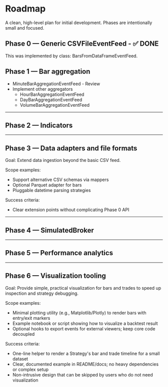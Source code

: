 # Roadmap

A clean, high-level plan for initial development. Phases are intentionally small and focused.



## Phase 0 — Generic CSVFileEventFeed - ✅ DONE

This was implemented by class: BarsFromDataFrameEventFeed.

## Phase 1 — Bar aggregation

- MinuteBarAggregationEventFeed - Review
- Implement other aggregators
  - HourBarAggregationEventFeed
  - DayBarAggregationEventFeed
  - VolumeBarAggregationEventFeed

---

## Phase 2 — Indicators

---

## Phase 3 — Data adapters and file formats

Goal: Extend data ingestion beyond the basic CSV feed.

Scope examples:
- Support alternative CSV schemas via mappers
- Optional Parquet adapter for bars
- Pluggable datetime parsing strategies

Success criteria:
- Clear extension points without complicating Phase 0 API

---

## Phase 4 — SimulatedBroker

---

## Phase 5 — Performance analytics

---

## Phase 6 — Visualization tooling

Goal: Provide simple, practical visualization for bars and trades to speed up inspection and
strategy debugging.

Scope examples:
- Minimal plotting utility (e.g., Matplotlib/Plotly) to render bars with entry/exit markers
- Example notebook or script showing how to visualize a backtest result
- Optional hooks to export events for external viewers; keep core code decoupled

Success criteria:
- One-line helper to render a Strategy's bar and trade timeline for a small dataset
- Clear, documented example in README/docs; no heavy dependencies or complex setup
- Non-intrusive design that can be skipped by users who do not need visualization

